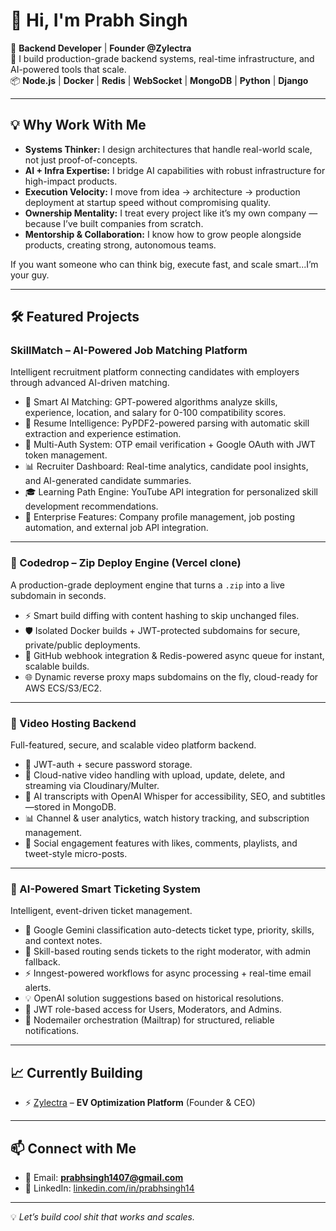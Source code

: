# 👋 Hi, I'm Prabh Singh

🚀 **Backend Developer** | **Founder @Zylectra**  
🔧 I build production-grade backend systems, real-time infrastructure, and AI-powered tools that scale.  
📦 **Node.js** | **Docker** | **Redis** | **WebSocket** | **MongoDB** | **Python** | **Django**

---

## 💡 Why Work With Me  

- **Systems Thinker:** I design architectures that handle real-world scale, not just proof-of-concepts.  
- **AI + Infra Expertise:** I bridge AI capabilities with robust infrastructure for high-impact products.  
- **Execution Velocity:** I move from idea → architecture → production deployment at startup speed without compromising quality.  
- **Ownership Mentality:** I treat every project like it’s my own company — because I’ve built companies from scratch.  
- **Mentorship & Collaboration:** I know how to grow people alongside products, creating strong, autonomous teams.  

If you want someone who can think big, execute fast, and scale smart...I’m your guy.

---

## 🛠️ Featured Projects  

### SkillMatch – AI-Powered Job Matching Platform
Intelligent recruitment platform connecting candidates with employers through advanced AI-driven matching.

- 🤖 Smart AI Matching: GPT-powered algorithms analyze skills, experience, location, and salary for 0-100 compatibility scores.
- 📄 Resume Intelligence: PyPDF2-powered parsing with automatic skill extraction and experience estimation.
- 🔐 Multi-Auth System: OTP email verification + Google OAuth with JWT token management.
- 📊 Recruiter Dashboard: Real-time analytics, candidate pool insights, and AI-generated candidate summaries.
- 🎓 Learning Path Engine: YouTube API integration for personalized skill development recommendations.
- 🏢 Enterprise Features: Company profile management, job posting automation, and external job API integration.

---

### 🔌 Codedrop – Zip Deploy Engine (Vercel clone)  
A production-grade deployment engine that turns a `.zip` into a live subdomain in seconds.  
- ⚡ Smart build diffing with content hashing to skip unchanged files.  
- 🛡 Isolated Docker builds + JWT-protected subdomains for secure, private/public deployments.  
- 🔄 GitHub webhook integration & Redis-powered async queue for instant, scalable builds.  
- 🌐 Dynamic reverse proxy maps subdomains on the fly, cloud-ready for AWS ECS/S3/EC2.  

---

### 🎥 Video Hosting Backend  
Full-featured, secure, and scalable video platform backend.  
- 🔐 JWT-auth + secure password storage.  
- 🎥 Cloud-native video handling with upload, update, delete, and streaming via Cloudinary/Multer.  
- 🤖 AI transcripts with OpenAI Whisper for accessibility, SEO, and subtitles—stored in MongoDB.  
- 📊 Channel & user analytics, watch history tracking, and subscription management.  
- 💬 Social engagement features with likes, comments, playlists, and tweet-style micro-posts.  

---

### 🤖 AI-Powered Smart Ticketing System  
Intelligent, event-driven ticket management.  
- 🤖 Google Gemini classification auto-detects ticket type, priority, skills, and context notes.  
- 🎯 Skill-based routing sends tickets to the right moderator, with admin fallback.  
- ⚡ Inngest-powered workflows for async processing + real-time email alerts.  
- 💡 OpenAI solution suggestions based on historical resolutions.  
- 🔐 JWT role-based access for Users, Moderators, and Admins.  
- 📧 Nodemailer orchestration (Mailtrap) for structured, reliable notifications.  

---

## 📈 Currently Building  
- ⚡ [Zylectra](https://zylectratech.vercel.app) – **EV Optimization Platform** (Founder & CEO)  

---

## 📫 Connect with Me  
- 📧 Email: **prabhsingh1407@gmail.com**  
- 💼 LinkedIn: [linkedin.com/in/prabhsingh14](https://www.linkedin.com/in/prabhsingh14/)  

---

💡 *Let’s build cool shit that works and scales.*
